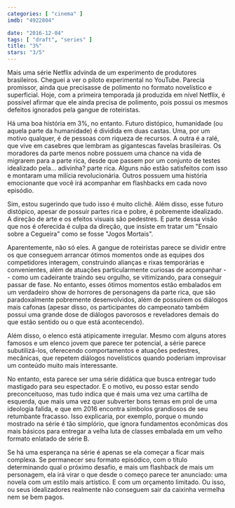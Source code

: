 ```yaml
---
categories: [ "cinema" ]
imdb: "4922804"

date: "2016-12-04"
tags: [ "draft", "series" ]
title: "3%"
stars: "3/5"
---
```

Mais uma série Netflix advinda de um experimento de produtores brasileiros. Cheguei a ver o piloto experimental no YouTube. Parecia promissor, ainda que precisasse de polimento no formato novelístico e superficial. Hoje, com a primeira temporada já produzida em nível Netflix, é possível afirmar que ele ainda precisa de polimento, pois possui os mesmos defeitos ignorados pela gangue de roteiristas.

Há uma boa história em 3%, no entanto. Futuro distópico, humanidade (ou aquela parte da humanidade) é dividida em duas castas. Uma, por um motivo qualquer, é de pessoas com riqueza de recursos. A outra é a ralé, que vive em casebres que lembram as gigantescas favelas brasileiras. Os moradores da parte menos nobre possuem uma chance na vida de migrarem para a parte rica, desde que passem por um conjunto de testes idealizado pela... adivinha? parte rica. Alguns não estão satisfeitos com isso e montaram uma milícia revolucionária. Outros possuem uma história emocionante que você irá acompanhar em flashbacks em cada novo episódio.

Sim, estou sugerindo que tudo isso é muito clichê. Além disso, esse futuro distópico, apesar de possuir partes rica e pobre, é pobremente idealizado. A direção de arte e os efeitos visuais são pedestres. E parte dessa visão que nos é oferecida é culpa da direção, que insiste em tratar um "Ensaio sobre a Cegueira" como se fosse "Jogos Mortais".

Aparentemente, não só eles. A gangue de roteiristas parece se dividir entre os que conseguem arrancar ótimos momentos onde as equipes dos competidores interagem, construindo alianças e rixas temporárias e convenientes, além de atuações particularmente curiosas de acompanhar -- como um cadeirante traindo seu orgulho, se vitimizando, para conseguir passar de fase. No entanto, esses ótimos momentos estão embalados em um verdadeiro show de horrores de personagens da parte rica, que são paradoxalmente pobremente desenvolvidos, além de possuírem os diálogos mais cafonas (apesar disso, os participantes do campeonato também possui uma grande dose de diálogos pavorosos e reveladores demais do que estão sentido ou o que está acontecendo).

Além disso, o elenco está atipicamente irregular. Mesmo com alguns atores famosos e um elenco jovem que parece ter potencial, a série parece subutilizá-los, oferecendo comportamentos e atuações pedestres, mecânicas, que repetem diálogos novelísticos quando poderiam improvisar um conteúdo muito mais interessante.

No entanto, esta parece ser uma série didática que busca entregar tudo mastigado para seu espectador. E o motivo, eu posso estar sendo preconceituoso, mas tudo indica que é mais uma vez uma cartilha de esquerda, que mais uma vez quer subverter bons temas em prol de uma ideologia falida, e que em 2016 encontra símbolos grandiosos de seu retumbante fracasso. Isso explicaria, por exemplo, porque o mundo mostrado na série é tão simplório, que ignora fundamentos econômicas dos mais básicos para entregar a velha luta de classes embalada em um velho formato enlatado de série B.

Se há uma esperança na série é apenas se ela começar a ficar mais complexa. Se permanecer seu formato episódico, com o título determinando qual o próximo desafio, e mais um flashback de mais um personagem, ela irá virar o que desde o começo parece ter anunciado: uma novela com um estilo mais artístico. E com um orçamento limitado. Ou isso, ou seus idealizadores realmente não conseguem sair da caixinha vermelha nem se bem pagos.
